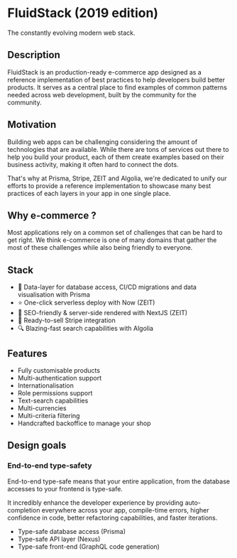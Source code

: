 # FluidStack (2019 edition)
The constantly evolving modern web stack.

## Description

FluidStack is an production-ready e-commerce app designed as a reference implementation of best practices to help developers build better products. It serves as a central place to find examples of common patterns needed across web development, built by the community for the community.

## Motivation

Building web apps can be challenging considering the amount of technologies that are available. While there are tons of services out there to help you build your product, each of them create examples based on their business activity, making it often hard to connect the dots.

That's why at Prisma, Stripe, ZEIT and Algolia, we're dedicated to unify our efforts to provide a reference implementation to showcase many best practices of each layers in your app in one single place.

## Why e-commerce ?

Most applications rely on a common set of challenges that can be hard to get right. We think e-commerce is one of many domains that gather the most of these challenges while also being friendly to everyone.

## Stack

- 💨 Data-layer for database access, CI/CD migrations and data visualisation with Prisma
- ⭐ One-click serverless deploy with Now (ZEIT)
- 🤗 SEO-friendly & server-side rendered with NextJS (ZEIT)
- 💸 Ready-to-sell Stripe integration
- 🔍 Blazing-fast search capabilities with Algolia

## Features

- Fully customisable products
- Multi-authentication support
- Internationalisation
- Role permissions support
- Text-search capabilities
- Multi-currencies
- Multi-criteria filtering
- Handcrafted backoffice to manage your shop

## Design goals

### End-to-end type-safety

End-to-end type-safe means that your entire application, from the database accesses to your frontend is type-safe.

It incredibly enhance the developer experience by providing auto-completion everywhere across your app, compile-time errors, higher confidence in code, better refactoring capabilities, and faster iterations.

- Type-safe database access (Prisma)
- Type-safe API layer (Nexus)
- Type-safe front-end (GraphQL code generation)
